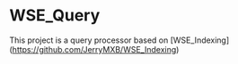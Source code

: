 # WSE_Query

This project is a query processor based on [WSE_Indexing] (https://github.com/JerryMXB/WSE_Indexing)
